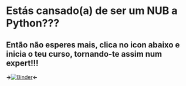 # Estás cansado(a) de ser um **NUB** a Python???
## Então não esperes mais, clica no icon abaixo e inicia o teu curso, tornando-te assim num expert!!!

**->**[![Binder](https://mybinder.org/badge_logo.svg)](https://mybinder.org/v2/gh/py2learn/blog/master)**<-**
